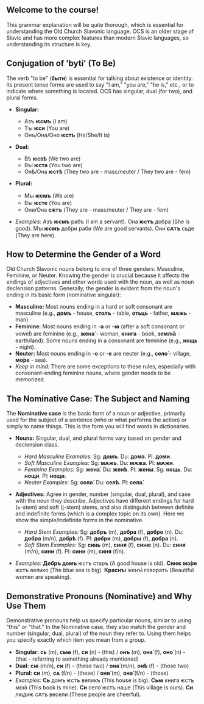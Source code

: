 ## Welcome to the course!

This grammar explanation will be quite thorough, which is essential for understanding the Old Church Slavonic language. OCS is an older stage of Slavic and has more complex features than modern Slavic languages, so understanding its structure is key.

## Conjugation of 'byti' (To Be)

The verb "to be" (__быти__) is essential for talking about existence or identity. Its present tense forms are used to say "I am," "you are," "he is," etc., or to indicate where something is located. OCS has singular, dual (for two), and plural forms.

*   __Singular:__
    
    *   Азъ __ѥсмъ__ (I am)
    *   Тꙑ __ѥси__ (You are)
    *   Онъ/Она/Оно __ѥстъ__ (He/She/It is)
    
    
    
*   __Dual:__
    
    *   Вѣ __ѥсвѣ__ (We two are)
    *   Въі __ѥста__ (You two are)
    *   Онѣ/Она __ѥстѣ__ (They two are - masc/neuter / They two are - fem)
    
    
    
*   __Plural:__
    
    *   Мꙑ __ѥсмъ__ (We are)
    *   Вꙑ __ѥсте__ (You are)
    *   Они/Она __сѫтъ__ (They are - masc/neuter / They are - fem)
    
    
    
*   _Examples:_ Азъ __ѥсмъ__ рабъ (I am a servant). Она́ __ѥстъ__ добра́ (She is good). Мꙑ __ѥсмъ__ добри раби (We are good servants). Они́ __сѫтъ__ сьде (They are here).

## How to Determine the Gender of a Word

Old Church Slavonic nouns belong to one of three genders: Masculine, Feminine, or Neuter. Knowing the gender is crucial because it affects the endings of adjectives and other words used with the noun, as well as noun declension patterns. Generally, the gender is evident from the noun's ending in its basic form (nominative singular):

*   __Masculine:__ Most nouns ending in a hard or soft consonant are masculine (e.g., __домъ__ - house, __столъ__ - table, __отьць__ - father, __мѫжь__ - man).
*   __Feminine:__ Most nouns ending in -__а__ or -__ꙗ__ (after a soft consonant or vowel) are feminine (e.g., __жена́__ - woman, __книга__ - book, __землꙗ́__ - earth/land). Some nouns ending in a consonant are feminine (e.g., __нощь__ - night).
*   __Neuter:__ Most nouns ending in -__о__ or -__е__ are neuter (e.g., __село́__ - village, __мо́ре__ - sea).
*   _Keep in mind:_ There are some exceptions to these rules, especially with consonant-ending feminine nouns, where gender needs to be memorized.

## The Nominative Case: The Subject and Naming

The __Nominative case__ is the basic form of a noun or adjective, primarily used for the subject of a sentence (who or what performs the action) or simply to name things. This is the form you will find words in dictionaries.

*   __Nouns:__ Singular, dual, and plural forms vary based on gender and declension class.
    
    *   _Hard Masculine Examples:_ Sg: __домъ__. Du: __дома__. Pl: __доми__.
    *   _Soft Masculine Examples:_ Sg: __мѫжь__. Du: __мѫжа__. Pl: __мѫжи__.
    *   _Feminine Examples:_ Sg: __жена́__. Du: __женѣ__. Pl: __жены__. Sg: __нощь__. Du: __нощи__. Pl: __нощи__.
    *   _Neuter Examples:_ Sg: __село́__. Du: __селѣ__. Pl: __села́__.
    
    
    
*   __Adjectives:__ Agree in gender, number (singular, dual, plural), and case with the noun they describe. Adjectives have different endings for hard (ь-stem) and soft (j-stem) stems, and also distinguish between definite and indefinite forms (which is a complex topic on its own). Here we show the simple/indefinite forms in the nominative.
    
    *   _Hard Stem Examples:_ Sg: __добръ__ (m), __добра__ (f), __добро__ (n). Du: __добра__ (m/n), __добрѣ__ (f). Pl: __добри__ (m), __добры__ (f), __добра__ (n).
    *   _Soft Stem Examples:_ Sg: __синь__ (m), __синя__ (f), __синѥ__ (n). Du: __синя__ (m/n), __сини__ (f). Pl: __сини__ (m), __синя__ (f/n).
    
    
    
*   _Examples:_ __Добръ домъ__ ѥстъ старъ (A good house is old). __Синѥ мо́ре__ ѥстъ велико (The blue sea is big). __Краснꙑ__ жєнꙑ́ говоратъ (Beautiful women are speaking).

## Demonstrative Pronouns (Nominative) and Why Use Them

Demonstrative pronouns help us specify particular nouns, similar to using "this" or "that." In the Nominative case, they also match the gender and number (singular, dual, plural) of the noun they refer to. Using them helps you specify exactly which item you mean from a group.

*   __Singular:__ __сь__ (m), __сьꙗ__ (f), __си__ (n) - (this) / __онъ__ (m), __она́__ (f), __оно́__ (n) - (that - referring to something already mentioned)
*   __Dual:__ __сꙗ__ (m/n), __си__ (f) - (these two) / __она́__ (m/n), __онѣ__ (f) - (those two)
*   __Plural:__ __си__ (m), __сꙙ__ (f/n) - (these) / __они́__ (m), __она́__ (f/n) - (those)
*   _Examples:_ __Сь__ домъ ѥстъ великъ (This house is big). __Сьꙗ__ книга ѥстъ моꙗ́ (This book is mine). __Си__ село́ ѥстъ наше (This village is ours). __Си__ людиѥ сѫтъ весели (These people are cheerful).